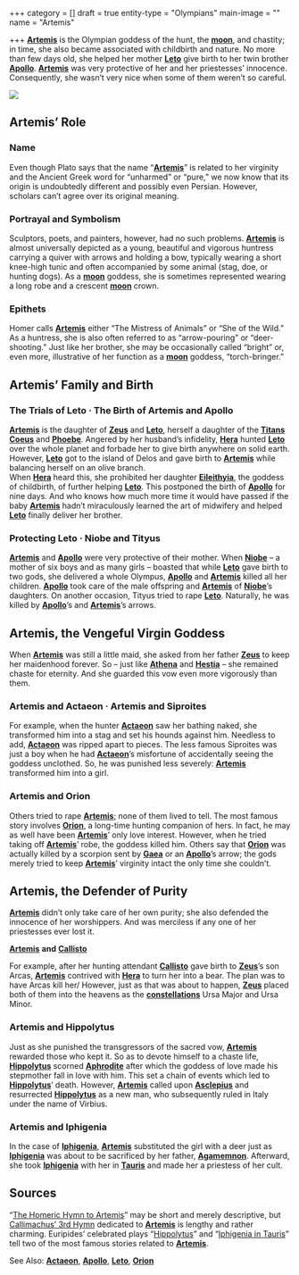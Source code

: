 +++
category = []
draft = true
entity-type = "Olympians"
main-image = ""
name = "Artemis"

+++
[**Artemis**](https://www.greekmythology.com/Olympians/Artemis/artemis.html "Artemis") is the Olympian goddess of the hunt, the [**moon**](https://www.greekmythology.com/Myths/Planets/Moon/moon.html "Moon"), and chastity; in time, she also became associated with childbirth and nature. No more than few days old, she helped her mother [**Leto**](https://www.greekmythology.com/Myths/The_Myths/Zeus's_Lovers/Leto/leto.html "Leto") give birth to her twin brother [**Apollo**](https://www.greekmythology.com/Olympians/Apollo/apollo.html "Apollo"). [**Artemis**](https://www.greekmythology.com/Olympians/Artemis/artemis.html "Artemis") was very protective of her and her priestesses’ innocence. Consequently, she wasn’t very nice when some of them weren’t so careful.

![](https://www.greekmythology.com/images/mythology/artemis_11.jpg)

## **Artemis’ Role**

### **Name**

Even though Plato says that the name “[**Artemis**](https://www.greekmythology.com/Olympians/Artemis/artemis.html "Artemis")” is related to her virginity and the Ancient Greek word for “unharmed” or “pure,” we now know that its origin is undoubtedly different and possibly even Persian. However, scholars can’t agree over its original meaning.

### **Portrayal and Symbolism**

Sculptors, poets, and painters, however, had no such problems. [**Artemis**](https://www.greekmythology.com/Olympians/Artemis/artemis.html "Artemis") is almost universally depicted as a young, beautiful and vigorous huntress carrying a quiver with arrows and holding a bow, typically wearing a short knee-high tunic and often accompanied by some animal (stag, doe, or hunting dogs). As a [**moon**](https://www.greekmythology.com/Myths/Planets/Moon/moon.html "Moon") goddess, she is sometimes represented wearing a long robe and a crescent [**moon**](https://www.greekmythology.com/Myths/Planets/Moon/moon.html "Moon") crown.

### **Epithets**

Homer calls [**Artemis**](https://www.greekmythology.com/Olympians/Artemis/artemis.html "Artemis") either “The Mistress of Animals” or “She of the Wild.” As a huntress, she is also often referred to as “arrow-pouring” or “deer-shooting.” Just like her brother, she may be occasionally called “bright” or, even more, illustrative of her function as a [**moon**](https://www.greekmythology.com/Myths/Planets/Moon/moon.html "Moon") goddess, “torch-bringer.”

## **Artemis’ Family and Birth**

### **The Trials of Leto · The Birth of Artemis and Apollo**

[**Artemis**](https://www.greekmythology.com/Olympians/Artemis/artemis.html "Artemis") is the daughter of [**Zeus**](https://www.greekmythology.com/Olympians/Zeus/zeus.html "Zeus") and [**Leto**](https://www.greekmythology.com/Myths/The_Myths/Zeus's_Lovers/Leto/leto.html "Leto"), herself a daughter of the [**Titans**](https://www.greekmythology.com/Titans/titans.html "Titans") [**Coeus**](https://www.greekmythology.com/Titans/Coeus/coeus.html "Coeus") and [**Phoebe**](https://www.greekmythology.com/Titans/Phoebe/phoebe.html "Phoebe"). Angered by her husband’s infidelity, [**Hera**](https://www.greekmythology.com/Olympians/Hera/hera.html "Hera") hunted [**Leto**](https://www.greekmythology.com/Myths/The_Myths/Zeus's_Lovers/Leto/leto.html "Leto") over the whole planet and forbade her to give birth anywhere on solid earth. However, [**Leto**](https://www.greekmythology.com/Myths/The_Myths/Zeus's_Lovers/Leto/leto.html "Leto") got to the island of Delos and gave birth to [**Artemis**](https://www.greekmythology.com/Olympians/Artemis/artemis.html "Artemis") while balancing herself on an olive branch.  
When [**Hera**](https://www.greekmythology.com/Olympians/Hera/hera.html "Hera") heard this, she prohibited her daughter [**Eileithyia**](https://www.greekmythology.com/Other_Gods/Eileithyia/eileithyia.html "Eileithyia"), the goddess of childbirth, of further helping [**Leto**](https://www.greekmythology.com/Myths/The_Myths/Zeus's_Lovers/Leto/leto.html "Leto"). This postponed the birth of [**Apollo**](https://www.greekmythology.com/Olympians/Apollo/apollo.html "Apollo") for nine days. And who knows how much more time it would have passed if the baby [**Artemis**](https://www.greekmythology.com/Olympians/Artemis/artemis.html "Artemis") hadn’t miraculously learned the art of midwifery and helped [**Leto**](https://www.greekmythology.com/Myths/The_Myths/Zeus's_Lovers/Leto/leto.html "Leto") finally deliver her brother.

### **Protecting Leto · Niobe and Tityus**

[**Artemis**](https://www.greekmythology.com/Olympians/Artemis/artemis.html "Artemis") and [**Apollo**](https://www.greekmythology.com/Olympians/Apollo/apollo.html "Apollo") were very protective of their mother. When [**Niobe**](https://www.greekmythology.com/Myths/Mortals/Niobe/niobe.html "Niobe") – a mother of six boys and as many girls – boasted that while [**Leto**](https://www.greekmythology.com/Myths/The_Myths/Zeus's_Lovers/Leto/leto.html "Leto") gave birth to two gods, she delivered a whole Olympus, [**Apollo**](https://www.greekmythology.com/Olympians/Apollo/apollo.html "Apollo") and [**Artemis**](https://www.greekmythology.com/Olympians/Artemis/artemis.html "Artemis") killed all her children. [**Apollo**](https://www.greekmythology.com/Olympians/Apollo/apollo.html "Apollo") took care of the male offspring and [**Artemis**](https://www.greekmythology.com/Olympians/Artemis/artemis.html "Artemis") of [**Niobe**](https://www.greekmythology.com/Myths/Mortals/Niobe/niobe.html "Niobe")’s daughters. On another occasion, Tityus tried to rape [**Leto**](https://www.greekmythology.com/Myths/The_Myths/Zeus's_Lovers/Leto/leto.html "Leto"). Naturally, he was killed by [**Apollo**](https://www.greekmythology.com/Olympians/Apollo/apollo.html "Apollo")’s and [**Artemis**](https://www.greekmythology.com/Olympians/Artemis/artemis.html "Artemis")’s arrows.

## **Artemis, the Vengeful Virgin Goddess**

When [**Artemis**](https://www.greekmythology.com/Olympians/Artemis/artemis.html "Artemis") was still a little maid, she asked from her father [**Zeus**](https://www.greekmythology.com/Olympians/Zeus/zeus.html "Zeus") to keep her maidenhood forever. So – just like [**Athena**](https://www.greekmythology.com/Olympians/Athena/athena.html "Athena") and [**Hestia**](https://www.greekmythology.com/Olympians/Hestia/hestia.html "Hestia") – she remained chaste for eternity. And she guarded this vow even more vigorously than them.

### **Artemis and Actaeon · Artemis and Siproites**

For example, when the hunter [**Actaeon**](https://www.greekmythology.com/Myths/Heroes/Actaeon/actaeon.html "Actaeon") saw her bathing naked, she transformed him into a stag and set his hounds against him. Needless to add, [**Actaeon**](https://www.greekmythology.com/Myths/Heroes/Actaeon/actaeon.html "Actaeon") was ripped apart to pieces. The less famous Siproites was just a boy when he had [**Actaeon**](https://www.greekmythology.com/Myths/Heroes/Actaeon/actaeon.html "Actaeon")’s misfortune of accidentally seeing the goddess unclothed. So, he was punished less severely: [**Artemis**](https://www.greekmythology.com/Olympians/Artemis/artemis.html "Artemis") transformed him into a girl.

### **Artemis and Orion**

Others tried to rape [**Artemis**](https://www.greekmythology.com/Olympians/Artemis/artemis.html "Artemis"); none of them lived to tell. The most famous story involves [**Orion**](https://www.greekmythology.com/Myths/Mortals/Orion/orion.html "Orion"), a long-time hunting companion of hers. In fact, he may as well have been [**Artemis**](https://www.greekmythology.com/Olympians/Artemis/artemis.html "Artemis")’ only love interest. However, when he tried taking off [**Artemis**](https://www.greekmythology.com/Olympians/Artemis/artemis.html "Artemis")’ robe, the goddess killed him. Others say that [**Orion**](https://www.greekmythology.com/Myths/Mortals/Orion/orion.html "Orion") was actually killed by a scorpion sent by [**Gaea**](https://www.greekmythology.com/Other_Gods/Gaea/gaea.html "Gaea") or an [**Apollo**](https://www.greekmythology.com/Olympians/Apollo/apollo.html "Apollo")’s arrow; the gods merely tried to keep [**Artemis**](https://www.greekmythology.com/Olympians/Artemis/artemis.html "Artemis")’ virginity intact the only time she couldn’t.

## **Artemis, the Defender of Purity**

[**Artemis**](https://www.greekmythology.com/Olympians/Artemis/artemis.html "Artemis") didn’t only take care of her own purity; she also defended the innocence of her worshippers. And was merciless if any one of her priestesses ever lost it.

[**Artemis**](https://www.greekmythology.com/Olympians/Artemis/artemis.html "Artemis") **and** [**Callisto**](https://www.greekmythology.com/Myths/The_Myths/Zeus's_Lovers/Callisto/callisto.html "Callisto")

For example, after her hunting attendant [**Callisto**](https://www.greekmythology.com/Myths/The_Myths/Zeus's_Lovers/Callisto/callisto.html "Callisto") gave birth to [**Zeus**](https://www.greekmythology.com/Olympians/Zeus/zeus.html "Zeus")’s son Arcas, [**Artemis**](https://www.greekmythology.com/Olympians/Artemis/artemis.html "Artemis") contrived with [**Hera**](https://www.greekmythology.com/Olympians/Hera/hera.html "Hera") to turn her into a bear. The plan was to have Arcas kill her/ However, just as that was about to happen, [**Zeus**](https://www.greekmythology.com/Olympians/Zeus/zeus.html "Zeus") placed both of them into the heavens as the [**constellations**](https://www.greekmythology.com/Myths/Planets/Constellations/constellations.html "Constellations") Ursa Major and Ursa Minor.

### **Artemis and Hippolytus**

Just as she punished the transgressors of the sacred vow, [**Artemis**](https://www.greekmythology.com/Olympians/Artemis/artemis.html "Artemis") rewarded those who kept it. So as to devote himself to a chaste life, [**Hippolytus**](https://www.greekmythology.com/Myths/Mortals/Hippolytus/hippolytus.html "Hippolytus") scorned [**Aphrodite**](https://www.greekmythology.com/Olympians/Aphrodite/aphrodite.html "Aphrodite") after which the goddess of love made his stepmother fall in love with him. This set a chain of events which led to [**Hippolytus**](https://www.greekmythology.com/Myths/Mortals/Hippolytus/hippolytus.html "Hippolytus")’ death. However, [**Artemis**](https://www.greekmythology.com/Olympians/Artemis/artemis.html "Artemis") called upon [**Asclepius**](https://www.greekmythology.com/Other_Gods/Asclepius/asclepius.html "Asclepius") and resurrected [**Hippolytus**](https://www.greekmythology.com/Myths/Mortals/Hippolytus/hippolytus.html "Hippolytus") as a new man, who subsequently ruled in Italy under the name of Virbius.

### **Artemis and Iphigenia**

In the case of [**Iphigenia**](https://www.greekmythology.com/Myths/Mortals/Iphigenia/iphigenia.html "Iphigenia"), [**Artemis**](https://www.greekmythology.com/Olympians/Artemis/artemis.html "Artemis") substituted the girl with a deer just as [**Iphigenia**](https://www.greekmythology.com/Myths/Mortals/Iphigenia/iphigenia.html "Iphigenia") was about to be sacrificed by her father, [**Agamemnon**](https://www.greekmythology.com/Myths/Mortals/Agamemnon/agamemnon.html "Agamemnon"). Afterward, she took [**Iphigenia**](https://www.greekmythology.com/Myths/Mortals/Iphigenia/iphigenia.html "Iphigenia") with her in [**Tauris**](https://www.greekmythology.com/Myths/Places/Tauris/tauris.html "Tauris") and made her a priestess of her cult.

## **Sources**

“[The Homeric Hymn to Artemis](http://www.perseus.tufts.edu/hopper/text?doc=HH%209)” may be short and merely descriptive, but [Callimachus’ 3rd Hymn](https://www.archive.org/stream/callimachuslycop00calluoft#page/60/mode/2up) dedicated to [**Artemis**](https://www.greekmythology.com/Olympians/Artemis/artemis.html "Artemis") is lengthy and rather charming. Euripides’ celebrated plays “[Hippolytus](http://www.perseus.tufts.edu/hopper/text?doc=Eur.%20Hipp.)” and “[Iphigenia in Tauris](http://www.perseus.tufts.edu/hopper/text?doc=Perseus%3Atext%3A1999.01.0112%3Acard%3D1)” tell two of the most famous stories related to [**Artemis**](https://www.greekmythology.com/Olympians/Artemis/artemis.html "Artemis").

See Also: [**Actaeon**](https://www.greekmythology.com/Myths/Heroes/Actaeon/actaeon.html "Actaeon"), [**Apollo**](https://www.greekmythology.com/Olympians/Apollo/apollo.html "Apollo"), [**Leto**](https://www.greekmythology.com/Myths/The_Myths/Zeus's_Lovers/Leto/leto.html "Leto"), [**Orion**](https://www.greekmythology.com/Myths/Mortals/Orion/orion.html "Orion")